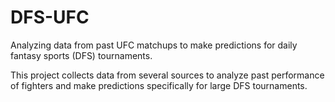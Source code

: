 # DFS-UFC
Analyzing data from past UFC matchups to make predictions for daily fantasy sports (DFS) tournaments.

This project collects data from several sources to analyze past performance of fighters and make predictions
 specifically for large DFS tournaments.
